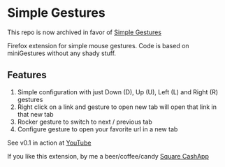 # Simple Gestures

This repo is now archived in favor of [Simple Gestures](https://github.com/junkfactory/simple-gestures)

Firefox extension for simple mouse gestures. Code is based on miniGestures without any shady stuff.

## Features

1. Simple configuration with just Down (D), Up (U), Left (L) and Right (R) gestures
1. Right click on a link and gesture to open new tab will open that link in that new tab
1. Rocker gesture to switch to next / previous tab
1. Configure gesture to open your favorite url in a new tab

See v0.1 in action at [YouTube](https://youtu.be/OOZXeHznJSU)

If you like this extension, by me a beer/coffee/candy [Square CashApp](https://tiny.one/6t3hpm6a)
